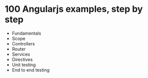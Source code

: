 # 100 Angularjs examples, step by step
- Fundamentals
- Scope
- Controllers
- Router
- Services
- Directives
- Unit testing
- End to end testing

